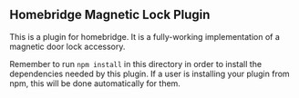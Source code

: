 ## Homebridge Magnetic Lock Plugin
This is a plugin for homebridge. It is a fully-working implementation of a magnetic door lock accessory.

Remember to run `npm install` in this directory in order to install the dependencies needed by this plugin. If a user is installing your plugin from npm, this will be done automatically for them.

